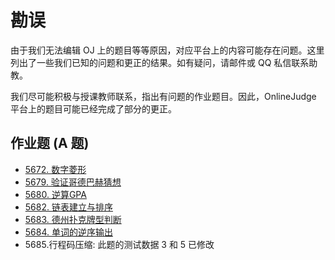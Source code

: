 # 勘误

由于我们无法编辑 OJ 上的题目等等原因，对应平台上的内容可能存在问题。这里列出了一些我们已知的问题和更正的结果。如有疑问，请邮件或 QQ 私信联系助教。

我们尽可能积极与授课教师联系，指出有问题的作业题目。因此，OnlineJudge 平台上的题目可能已经完成了部分的更正。

## 作业题 (A 题)

- [5672. 数字菱形](5672.md)
- [5679. 验证哥德巴赫猜想](5679.md)
- [5680. 逆算GPA](5680.md)
- [5682. 链表建立与排序](5682.md)
- [5683. 德州扑克牌型判断](5683.md)
- [5684. 单词的逆序输出](5684.md)
- 5685.​行程码压缩: 此题的测试数据 3 和 5 已修改

